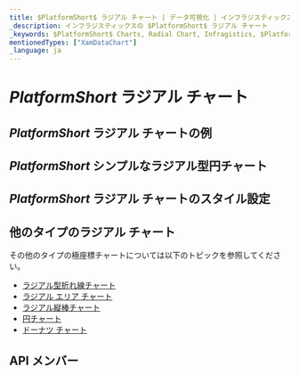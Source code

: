 ```yaml
---
title: $PlatformShort$ ラジアル チャート | データ可視化 | インフラジスティックス
_description: インフラジスティックスの $PlatformShort$ ラジアル チャート
_keywords: $PlatformShort$ Charts, Radial Chart, Infragistics, $PlatformShort$ チャート, ラジアル チャート, インフラジスティックス
mentionedTypes: ["XamDataChart"]
_language: ja
---
```

# $PlatformShort$ ラジアル チャート

<!-- TODO add introduction to and purpose of using about using radial series in data-chart -->

## $PlatformShort$ ラジアル チャートの例
<!-- TODO use this iframe which will point to a new sample:
<iframe src='{environment:dvDemosBaseUrl}/charts/data-chart-type-radial-series' width="100%" height="100%" seamless frameBorder="0" onload="onXPlatSampleIframeContentLoaded(this);" alt="$PlatformShort$ ラジアル チャートの例"></iframe> -->

## $PlatformShort$ シンプルなラジアル型円チャート

<!-- TODO copy and combine content (code snippets, description) from these topics:
    data-chart-type-radial-pie-series.md
-->

## $PlatformShort$ ラジアル チャートのスタイル設定
<!-- radial-pie-series with styling props set: brush, markerOutline, markerType -->


## 他のタイプのラジアル チャート

その他のタイプの極座標チャートについては以下のトピックを参照してください。

- [ラジアル型折れ線チャート](chart-types-line.md#$PlatformShort$-Radial-Line-Chart)
- [ラジアル エリア チャート](chart-types-area.md#$PlatformShort$-Radial-Area-Chart)
- [ラジアル縦棒チャート](chart-types-column.md#$PlatformShort$-Radial-Column-Chart)
- [円チャート](../pie-chart.md)
- [ドーナツ チャート](../doughnut-chart.md)

## API メンバー
<!-- TODO list API links used in this topic -->